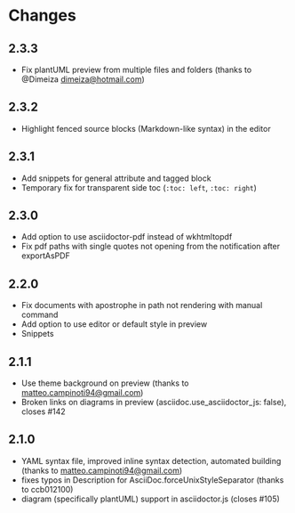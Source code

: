 # Changes

## 2.3.3
* Fix plantUML preview from multiple files and folders (thanks to @Dimeiza <dimeiza@hotmail.com>)

## 2.3.2
* Highlight fenced source blocks (Markdown-like syntax) in the editor

## 2.3.1
* Add snippets for general attribute and tagged block
* Temporary fix for transparent side toc (`:toc: left`, `:toc: right`)

## 2.3.0
* Add option to use asciidoctor-pdf instead of wkhtmltopdf
* Fix pdf paths with single quotes not opening from the notification after exportAsPDF

## 2.2.0
* Fix documents with apostrophe in path not rendering with manual command
* Add option to use editor or default style in preview
* Snippets

## 2.1.1

* Use theme background on preview (thanks to matteo.campinoti94@gmail.com)
* Broken links on diagrams in preview (asciidoc.use_asciidoctor_js: false), closes #142

## 2.1.0

* YAML syntax file, improved inline syntax detection, automated building (thanks to matteo.campinoti94@gmail.com)
* fixes typos in Description for AsciiDoc.forceUnixStyleSeparator (thanks to ccb012100)
* diagram (specifically plantUML) support in asciidoctor.js (closes #105)
